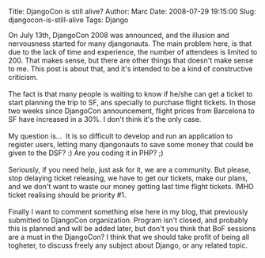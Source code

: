 Title: DjangoCon is still alive?
Author: Marc
Date: 2008-07-29 19:15:00
Slug: djangocon-is-still-alive
Tags: Django

On July 13th, DjangoCon 2008 was announced, and the illusion and nervousness started for many djangonauts. The main problem here, is that due to the lack of time and experience, the number of attendees is limited to 200. That makes sense, but there are other things that doesn't make sense to me. This post is about that, and it's intended to be a kind of constructive criticism.<br/><br/>The fact is that many people is waiting to know if he/she can get a ticket to  start planning the trip to SF, ans specially to purchase flight tickets. In those two weeks since DjangoCon announcement, flight prices from Barcelona to SF have increased in a 30%. I don't think it's the only case.<br/><br/>My question is...  It is so difficult to develop and run an application to register users, letting many djangonauts to save some money that could be given to the DSF? :) Are you coding it in PHP? ;)<br/><br/>Seriously, if you need help, just ask for it, we are a community. But please, stop delaying ticket releasing, we have to get our tickets, make our plans, and we don't want to waste our money getting last time flight tickets. IMHO ticket realising should be priority #1.<br/><br/>Finally I want to comment something else here in my blog, that previously submitted to DjangoCon organization. Program isn't closed, and probably this is planned and will be added later, but don't you think that BoF sessions are a must in the DjangoCon? I think that we should take profit of being all togheter, to discuss freely any subject about Django, or any related topic.